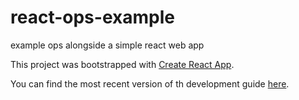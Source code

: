 # react-ops-example
example ops alongside a simple react web app

This project was bootstrapped with [Create React App](https://github.com/facebookincubator/create-react-app).

You can find the most recent version of th development guide [here](https://github.com/facebookincubator/create-react-app/blob/master/packages/react-scripts/template/README.md).